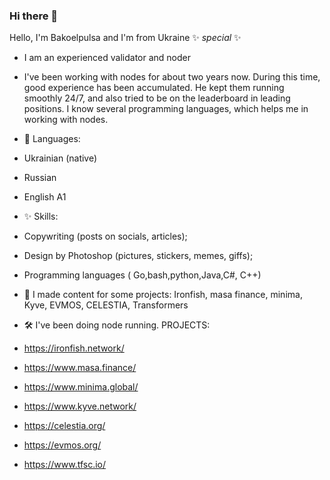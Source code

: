### Hi there 👋

Hello, I'm Bakoelpulsa and I'm from Ukraine ✨ _special_ ✨ 
* I am an experienced validator and noder
* I've been working with nodes for about two years now. During this time, good experience has been accumulated.
He kept them running smoothly 24/7, and also tried to be on the leaderboard in leading positions. I know several programming languages, which helps me in working with nodes.

 * 📂 Languages:

* Ukrainian (native)
* Russian
* English A1

 * ✨ Skills:

* Copywriting (posts on socials, articles);
* Design by Photoshop (pictures, stickers, memes, giffs);
* Programming languages ( Go,bash,python,Java,C#, C++)

* 🎨 I made content for some projects: Ironfish, masa finance, minima, Kyve, EVMOS, CELESTIA, Transformers

* 🛠 I've been doing node running. PROJECTS:
* https://ironfish.network/
* https://www.masa.finance/
* https://www.minima.global/
* https://www.kyve.network/
* https://celestia.org/
* https://evmos.org/
* https://www.tfsc.io/

